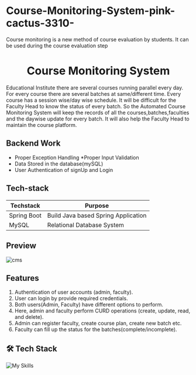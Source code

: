 

# Course-Monitoring-System-pink-cactus-3310-
Course monitoring is a new method of course evaluation by students. It can be used during the course evaluation step

<h1 align="center" style="font-size:30px">Course Monitoring System</h1>


Educational  Institute there are several courses running parallel  every day. For every course there are several batches at same/different time. Every course has a session wise/day wise schedule. It will be difficult for the Faculty Head to know the status of every batch. So the Automated Course Monitoring System will keep the records of all the courses,batches,faculties and the daywise update for every batch. It will also help the Faculty Head to maintain the course platform.


## Backend Work

 * Proper Exception Handling
 *Proper Input Validation
 * Data Stored in the database(mySQL)
 * User Authentication of signUp and Login

<h2 align="left">Tech-stack</h2>
<h4 align="left">

| Techstack|Purpose |
| ------|------ |
| Spring Boot | Build Java based Spring Application |
| MySQL |Relational Database System |


## Preview

![cms](https://user-images.githubusercontent.com/47365524/201129427-ec584d78-6eb6-4484-83ce-dc9a5fba729a.png)

## Features
1. Authentication of user accounts (admin, faculty).
2. User can login by provide required credentials.
3. Both users(Admin, Faculty) have different options to perform.
4. Here, admin and faculty perform CURD operations (create, update, read, and delete).
5. Admin can register faculty, create course plan, create new batch etc.
6. Faculty can fill up the status for the batches(complete/incomplete).



## 🛠 Tech Stack
![My Skills](https://skillicons.dev/icons?i=java,mysql,powershell,git,github)

